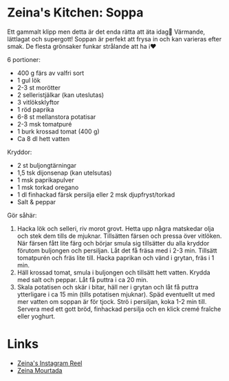 # Zeina's Kitchen: Soppa

Ett gammalt klipp men detta är det enda rätta att äta idag🥶 Värmande,
lättlagat och supergott! Soppan är perfekt att frysa in och kan
varieras efter smak. De flesta grönsaker funkar strålande att ha i❤️

6 portioner:

- 400 g färs av valfri sort
- 1 gul lök
- 2-3 st morötter
- 2 selleristjälkar (kan uteslutas)
- 3 vitlöksklyftor
- 1 röd paprika
- 6-8 st mellanstora potatisar
- 2-3 msk tomatpuré
- 1 burk krossad tomat (400 g)
- Ca 8 dl hett vatten

Kryddor:

- 2 st buljongtärningar
- 1,5 tsk dijonsenap (kan utelsutas)
- 1 msk paprikapulver
- 1 msk torkad oregano
- 1 dl finhackad färsk persilja eller 2 msk djupfryst/torkad
- Salt & peppar

Gör såhär:

1. Hacka lök och selleri, riv morot grovt. Hetta upp några matskedar olja och stek dem tills de mjuknar. Tillsätten färsen och pressa över vitlöken. När färsen fått lite färg och börjar smula sig tillsätter du alla kryddor förutom buljongen och persiljan. Låt det få fräsa med i 2-3 min. Tillsätt tomatpurén och fräs lite till. Hacka paprikan och vänd i grytan, fräs i 1 min.
2. Häll krossad tomat, smula i buljongen och tillsätt hett vatten. Krydda med salt och peppar. Låt få puttra i ca 20 min.
3. Skala potatisen och skär i bitar, häll ner i grytan och låt få puttra ytterligare i ca 15 min (tills potatisen mjuknar). Späd eventuellt ut med mer vatten om soppan är för tjock. Strö i persiljan, koka 1-2 min till. Servera med ett gott bröd, finhackad persilja och en klick cremé fraîche eller yoghurt.

# Links

- [Zeina's Instagram Reel](https://www.instagram.com/reel/C1rIMgJs7xU/)
- [Zeina Mourtada](https://www.instagram.com/zeinaskitchen/)
